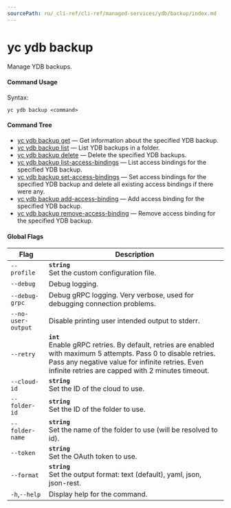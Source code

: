 ```yaml
---
sourcePath: ru/_cli-ref/cli-ref/managed-services/ydb/backup/index.md
---
```

# yc ydb backup

Manage YDB backups.

#### Command Usage

Syntax: 

`yc ydb backup <command>`

#### Command Tree

- [yc ydb backup get](get.md) — Get information about the specified YDB backup.
- [yc ydb backup list](list.md) — List YDB backups in a folder.
- [yc ydb backup delete](delete.md) — Delete the specified YDB backups.
- [yc ydb backup list-access-bindings](list-access-bindings.md) — List access bindings for the specified YDB backup.
- [yc ydb backup set-access-bindings](set-access-bindings.md) — Set access bindings for the specified YDB backup and delete all existing access bindings if there were any.
- [yc ydb backup add-access-binding](add-access-binding.md) — Add access binding for the specified YDB backup.
- [yc ydb backup remove-access-binding](remove-access-binding.md) — Remove access binding for the specified YDB backup.

#### Global Flags

| Flag | Description |
|----|----|
|`--profile`|<b>`string`</b><br/>Set the custom configuration file.|
|`--debug`|Debug logging.|
|`--debug-grpc`|Debug gRPC logging. Very verbose, used for debugging connection problems.|
|`--no-user-output`|Disable printing user intended output to stderr.|
|`--retry`|<b>`int`</b><br/>Enable gRPC retries. By default, retries are enabled with maximum 5 attempts. Pass 0 to disable retries. Pass any negative value for infinite retries. Even infinite retries are capped with 2 minutes timeout.|
|`--cloud-id`|<b>`string`</b><br/>Set the ID of the cloud to use.|
|`--folder-id`|<b>`string`</b><br/>Set the ID of the folder to use.|
|`--folder-name`|<b>`string`</b><br/>Set the name of the folder to use (will be resolved to id).|
|`--token`|<b>`string`</b><br/>Set the OAuth token to use.|
|`--format`|<b>`string`</b><br/>Set the output format: text (default), yaml, json, json-rest.|
|`-h`,`--help`|Display help for the command.|
